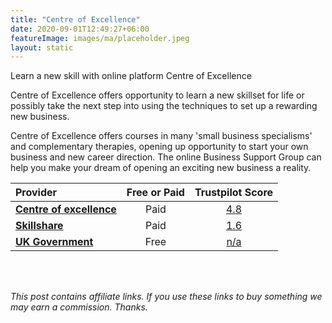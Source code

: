 ```yaml
---
title: "Centre of Excellence"
date: 2020-09-01T12:49:27+06:00
featureImage: images/ma/placeholder.jpeg
layout: static
---
```


Learn a new skill with online platform Centre of Excellence

Centre of Excellence offers opportunity to learn a new skillset for life or possibly take the next step into using the techniques to set up a rewarding new business. 

Centre of Excellence offers courses in many 'small business specialisms' and complementary therapies, opening up opportunity to start your own business and new career direction.  The online Business Support Group can help you make your dream of opening an exciting new business a reality.

| Provider      | Free or Paid  |  Trustpilot Score  |
| :-----------          | :--------------:      |  :--------------:         |
| [**Centre of excellence**](https://www.centreofexcellence.com/) | Paid | [4.8](https://uk.trustpilot.com/review/www.centreofexcellence.com) | 
| [**Skillshare**](https://www.skillshare.com/) | Paid | [1.6](https://uk.trustpilot.com/review/skillshare.com) | 
| [**UK Government**](https://www.gov.uk/set-up-business) | Free | [n/a](n/a) | 
  

<br/><br/>

*This post contains affiliate links. If you use these links to buy something we may
earn a commission. Thanks.*






